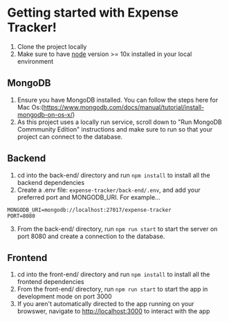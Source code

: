 # Getting started with Expense Tracker!

1. Clone the project locally
2. Make sure to have [node](https://nodejs.org/en/download/) version >= 10x installed in your local environment

## MongoDB

1. Ensure you have MongoDB installed. You can follow the steps here for Mac Os:(https://www.mongodb.com/docs/manual/tutorial/install-mongodb-on-os-x/)
2. As this project uses a locally run service, scroll down to "Run MongoDB Commmunity Edition" instructions and make sure to run so that your project can connect to the database.

## Backend

1. cd into the back-end/ directory and run `npm install` to install all the backend dependencies
2. Create a .env file: `expense-tracker/back-end/.env`, and add your preferred port and MONGODB_URI. For example...

```
MONGODB_URI=mongodb://localhost:27017/expense-tracker
PORT=8080
```


3. From the back-end/ directory, run `npm run start` to start the server on port 8080 and create a connection to the database.

## Frontend

1. cd into the front-end/ directory and run `npm install` to install all the frontend dependencies
2. From the front-end/ directory, run `npm run start` to start the app in development mode on port 3000
3. If you aren't automatically directed to the app running on your browswer, navigate to [http://localhost:3000](http://localhost:3000) to interact with the app